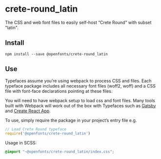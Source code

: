 
# crete-round_latin

The CSS and web font files to easily self-host “Crete Round” with subset "latin".

## Install

`npm install --save @openfonts/crete-round_latin`

## Use

Typefaces assume you’re using webpack to process CSS and files. Each typeface
package includes all necessary font files (woff2, woff) and a CSS file with
font-face declarations pointing at these files.

You will need to have webpack setup to load css and font files. Many tools built
with Webpack will work out of the box with Typefaces such as [Gatsby](https://github.com/gatsbyjs/gatsby)
and [Create React App](https://github.com/facebookincubator/create-react-app).

To use, simply require the package in your project’s entry file e.g.

```javascript
// Load Crete Round typeface
require('@openfonts/crete-round_latin')
```

Usage in SCSS:
```scss
@import "~@openfonts/crete-round_latin/index.css";
```
